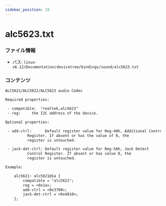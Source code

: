```yaml
---
sidebar_position: 19
---
```

# alc5623.txt

### ファイル情報

- パス: `linux-v6.12/Documentation/devicetree/bindings/sound/alc5623.txt`

### コンテンツ

```txt
ALC5621/ALC5622/ALC5623 audio Codec

Required properties:

 - compatible:	"realtek,alc5623"
 - reg:		the I2C address of the device.

Optional properties:

 - add-ctrl:	  Default register value for Reg-40h, Additional Control
		  Register. If absent or has the value of 0, the
		  register is untouched.

 - jack-det-ctrl: Default register value for Reg-5Ah, Jack Detect
		  Control Register. If absent or has value 0, the
		  register is untouched.

Example:

	alc5621: alc5621@1a {
		compatible = "alc5621";
		reg = <0x1a>;
		add-ctrl = <0x3700>;
		jack-det-ctrl = <0x4810>;
	};

```
